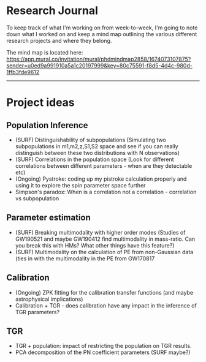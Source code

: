# Research Journal 

To keep track of what I'm working on from week-to-week, I'm going to note down what I worked on and keep a mind map outlining the various different research projects and where they belong. 

The mind map is located here: https://app.mural.co/invitation/mural/phdmindmap2858/1674073107875?sender=u0ed9a991910a5a1c20197999&key=80c75591-f8d5-4d4c-980d-1ffb3fde9612

--------------------------------------------
# Project ideas 

## Population Inference

- (SURF) Distinguishability of subpopulations (Simulating two subpopulations in m1,m2,z,S1,S2 space and see if you can really distinguish between these two distributions with N observations) 
- (SURF) Correlations in the population space (Look for different correlations between different parameters - when are they detectable etc)
- (Ongoing) Pystroke: coding up my pistroke calculation properly and using it to explore the spin parameter space further
- Simpson's paradox: When is a correlation not a correlation - correlation vs subpopulation


## Parameter estimation
- (SURF) Breaking multimodality with higher order modes (Studies of GW190521 and maybe GW190412 find multimodality in mass-ratio. Can you break this with HMs? What other things have this feature?)
- (SURF) Multimodality on the calculation of PE from non-Gaussian data (ties in with the multimodality in the PE from GW170817


## Calibration 
- (Ongoing) ZPK fitting for the calibration transfer functions (and maybe astrophysical implications) 
- Calibration + TGR - does calibration have any impact in the inference of TGR parameters? 

## TGR
- TGR + population: impact of restricting the population on TGR results. 
- PCA decomposition of the PN coefficient parameters (SURF maybe?)
